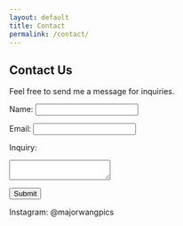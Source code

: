 ```yaml
---
layout: default
title: Contact
permalink: /contact/
---
```


<h2>Contact Us</h2>
<p>Feel free to send me a message for inquiries.</p>

<!-- Formspree contact form -->
<form id="contactForm" method="POST" action="https://formspree.io/f/myzzbwwl">
  <label for="name">Name:</label>
  <input type="text" id="name" name="name" required>

  <label for="email">Email:</label>
  <input type="email" id="email" name="email" required>

  <label for="inquiry">Inquiry:</label>
  <textarea id="inquiry" name="inquiry" required></textarea>

  <button type="submit">Submit</button>
</form>

<p>Instagram: @majorwangpics</p>

